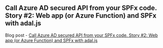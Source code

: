 ## Call Azure AD secured API from your SPFx code. Story #2: Web app (or Azure Function) and SPFx with adal.js 

Blog post - [Call Azure AD secured API from your SPFx code. Story #2: Web app (or Azure Function) and SPFx with adal.js](http://spblog.net/post/2018/07/29/Call-Azure-AD-secured-API-from-your-SPFx-code-Story-2-Web-app-(or-Azure-Function)-and-SPFx-with-adaljs)
